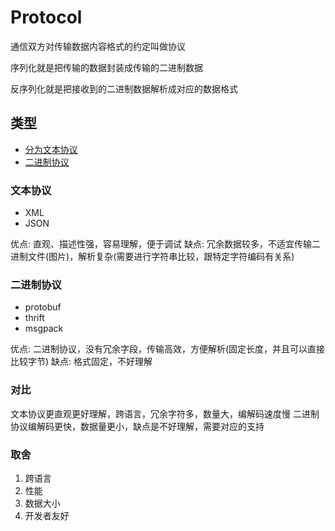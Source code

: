 # Protocol

通信双方对传输数据内容格式的约定叫做协议

序列化就是把传输的数据封装成传输的二进制数据

反序列化就是把接收到的二进制数据解析成对应的数据格式

## 类型

+ [分为文本协议](#文本协议)
+ [二进制协议](#二进制协议)

### 文本协议

+ XML
+ JSON

优点: 直观、描述性强，容易理解，便于调试
缺点: 冗余数据较多，不适宜传输二进制文件(图片)，解析复杂(需要进行字符串比较，跟特定字符编码有关系)

### 二进制协议

+ protobuf
+ thrift
+ msgpack

优点: 二进制协议，没有冗余字段，传输高效，方便解析(固定长度，并且可以直接比较字节)
缺点: 格式固定，不好理解

### 对比

文本协议更直观更好理解，跨语言，冗余字符多，数量大，编解码速度慢
二进制协议编解码更快，数据量更小，缺点是不好理解，需要对应的支持

### 取舍

1. 跨语言
2. 性能
3. 数据大小
4. 开发者友好
